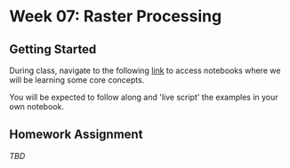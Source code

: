 # Week 07: Raster Processing
## Getting Started
During class, navigate to the following [link](http://geospatial-data-analytics.briannapagan.com/hub/user-redirect/git-pull?repo=https%3A%2F%2Fgithub.com%2Fbriannapagan%2Fgeospatial-data-analytics-spring-2023&branch=main&urlpath=lab%2Ftree%2Fgeospatial-data-analytics-spring-2023%2Fweek-07) to access notebooks where we will be learning some core concepts.


You will be expected to follow along and 'live script' the examples in your own notebook. 

## Homework Assignment
*TBD*